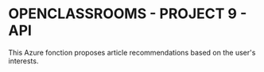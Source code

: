 # OPENCLASSROOMS - PROJECT 9 - API

This Azure fonction proposes article recommendations based on the user's interests.


